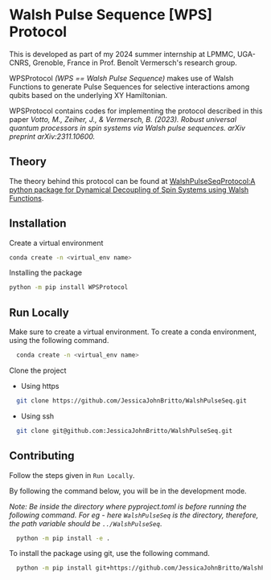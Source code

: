 
# Walsh Pulse Sequence [WPS] Protocol 

This is developed as part of my 2024 summer internship at LPMMC, UGA-CNRS, Grenoble, France in Prof. Benoît Vermersch's research group.

WPSProtocol _(WPS == Walsh Pulse Sequence)_ makes use of Walsh Functions to generate Pulse Sequences for selective interactions among qubits based on the underlying XY Hamiltonian.

WPSProtocol contains codes for implementing the protocol described in this paper _Votto, M., Zeiher, J., & Vermersch, B. (2023). Robust universal quantum processors in spin systems via Walsh pulse sequences. arXiv preprint arXiv:2311.10600._

## Theory
The theory behind this protocol can be found at [WalshPulseSeqProtocol:A python package for Dynamical Decoupling of Spin Systems using Walsh Functions](https://drive.google.com/file/d/1KWIZfiM3YbbgYqnDeojgH0q4sAX7M3V1/view?usp=sharing).

## Installation

Create a virtual environment

```bash
conda create -n <virtual_env name>
```

Installing the package
```bash
python -m pip install WPSProtocol
```

## Run Locally

Make sure to create a virtual environment. To create a conda environment, using the following command.
```bash
  conda create -n <virtual_env name>
``` 
Clone the project
- Using https

```bash
  git clone https://github.com/JessicaJohnBritto/WalshPulseSeq.git
```
- Using ssh

```bash
  git clone git@github.com:JessicaJohnBritto/WalshPulseSeq.git
```

## Contributing

Follow the steps given in `Run Locally`. 

By following the command below, you will be in the development mode.

_Note: Be inside the directory where pyproject.toml is before running the following command. For eg - here `WalshPulseSeq` is the directory, therefore, the path variable should be `../WalshPulseSeq`_.
```bash
  python -m pip install -e .
```

To install the package using git, use the following command.

```bash
  python -m pip install git+https://github.com/JessicaJohnBritto/WalshPulseSeq.git#egg=WPSProtocol

```
